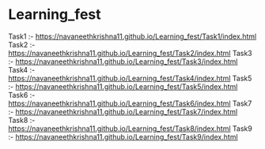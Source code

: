 # Learning_fest

Task1 :- https://navaneethkrishna11.github.io/Learning_fest/Task1/index.html
Task2 :- https://navaneethkrishna11.github.io/Learning_fest/Task2/index.html
Task3 :- https://navaneethkrishna11.github.io/Learning_fest/Task3/index.html
Task4 :- https://navaneethkrishna11.github.io/Learning_fest/Task4/index.html
Task5 :- https://navaneethkrishna11.github.io/Learning_fest/Task5/index.html
Task6 :- https://navaneethkrishna11.github.io/Learning_fest/Task6/index.html
Task7 :- https://navaneethkrishna11.github.io/Learning_fest/Task7/index.html
Task8 :- https://navaneethkrishna11.github.io/Learning_fest/Task8/index.html
Task9 :- https://navaneethkrishna11.github.io/Learning_fest/Task9/index.html

